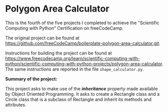 # Polygon Area Calculator

This is the fourth of the five projects I completed to achieve the "Scientific Computing with Python" Certification on freeCodeCamp.

The original project can be found at https://github.com/freeCodeCamp/boilerplate-polygon-area-calculator.git.

Instructions for building the project can be found at https://www.freecodecamp.org/learn/scientific-computing-with-python/scientific-computing-with-python-projects/polygon-area-calculator.
The same instructions are reported in the file `shape_calculator.py`.

**Summary of the project:**

This project asks to make use of the ***inheritance*** property made available by Object Oriented Programming.
It asks to create a Rectangle class and a Circle class that is a subclass of Rectangle and inherit its methods and attributes.
